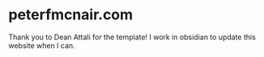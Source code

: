 # peterfmcnair.com

Thank you to Dean Attali for the template! I work in obsidian to update this website when I can.
